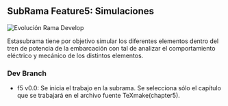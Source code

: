 ## SubRama Feature5: Simulaciones

![Evolución Rama Develop]()


Estasubrama tiene por objetivo simular los diferentes elementos dentro del tren de potencia de la embarcación con tal de analizar el comportamiento eléctrico y mecánico de los distintos elementos.

### Dev Branch
- f5 v0.0: Se inicia el trabajo en la subrama. Se selecciona sólo el capítulo que se trabajará en el archivo fuente TeXmake(chapter5).
